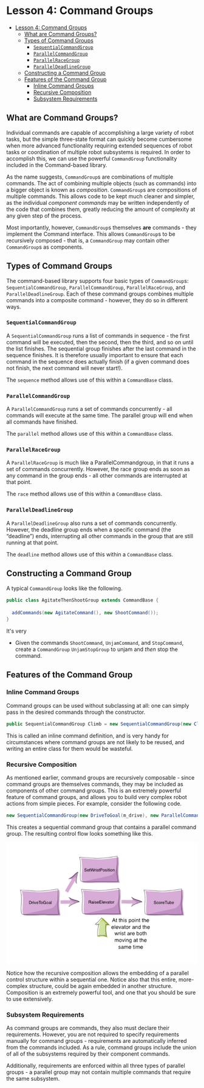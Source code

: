 # Lesson 4: Command Groups

<!-- Note: This is directly lifted from the WPILIB docs -->
<!-- As I think specifically this article is fantastically structured -->

<!-- TOC -->

- [Lesson 4: Command Groups](#lesson-4-command-groups)
  - [What are Command Groups?](#what-are-command-groups)
  - [Types of Command Groups](#types-of-command-groups)
    - [`SequentialCommandGroup`](#sequentialcommandgroup)
    - [`ParallelCommandGroup`](#parallelcommandgroup)
    - [`ParallelRaceGroup`](#parallelracegroup)
    - [`ParallelDeadlineGroup`](#paralleldeadlinegroup)
  - [Constructing a Command Group](#constructing-a-command-group)
  - [Features of the Command Group](#features-of-the-command-group)
    - [Inline Command Groups](#inline-command-groups)
    - [Recursive Composition](#recursive-composition)
    - [Subsystem Requirements](#subsystem-requirements)

<!-- /TOC -->

## What are Command Groups?

Individual commands are capable of accomplishing a large variety of robot tasks, but the simple three-state format can quickly become cumbersome when more advanced functionality requiring extended sequences of robot tasks or coordination of multiple robot subsystems is required. In order to accomplish this, we can use the powerful `CommandGroup` functionality included in the Command-based library.

As the name suggests, `CommandGroup`s are combinations of multiple commands. The act of combining multiple objects (such as commands) into a bigger object is known as _composition_. `CommandGroup`s are compositions of multiple commands. This allows code to be kept much cleaner and simpler, as the individual _component commands_ may be written independently of the code that combines them, greatly reducing the amount of complexity at any given step of the process.

Most importantly, however, `CommandGroup`s themselves **are** commands - they implement the Command interface. This allows `CommandGroup`s to be recursively composed - that is, a `CommandGroup` may contain other `CommandGroup`s as components.

## Types of Command Groups

The command-based library supports four basic types of `CommandGroup`s: `SequentialCommandGroup`, `ParallelCommandGroup`, `ParallelRaceGroup`, and `ParallelDeadlineGroup`. Each of these command groups combines multiple commands into a composite command - however, they do so in different ways.

### `SequentialCommandGroup`

A `SequentialCommandGroup` runs a list of commands in sequence - the first command will be executed, then the second, then the third, and so on until the list finishes. The sequential group finishes after the last command in the sequence finishes. It is therefore usually important to ensure that each command in the sequence does actually finish (if a given command does not finish, the next command will never start!).

The `sequence` method allows use of this within a `CommandBase` class.

### `ParallelCommandGroup`

A `ParallelCommandGroup` runs a set of commands concurrently - all commands will execute at the same time. The parallel group will end when all commands have finished.

The `parallel` method allows use of this within a `CommandBase` class.

### `ParallelRaceGroup`

A `ParallelRaceGroup` is much like a ParallelCommandgroup, in that it runs a set of commands concurrently. However, the race group ends as soon as any command in the group ends - all other commands are interrupted at that point.

The `race` method allows use of this within a `CommandBase` class.

### `ParallelDeadlineGroup`

A `ParallelDeadlineGroup` also runs a set of commands concurrently. However, the deadline group ends when a specific command (the “deadline”) ends, interrupting all other commands in the group that are still running at that point.

The `deadline` method allows use of this within a `CommandBase` class.

## Constructing a Command Group

A typical `CommandGroup` looks like the following.

```java
public class AgitateThenShootGroup extends CommandBase {

  addCommands(new AgitateCommand(), new ShootCommand());
}
```

It's very

- Given the commands `ShootCommand`, `UnjamCommand`, and `StopCommand`, create a `CommandGroup` `UnjamStopGroup` to unjam and _then_ stop the command.

## Features of the Command Group

### Inline Command Groups

Command groups can be used without subclassing at all: one can simply pass in the desired commands through the constructor.

```java
public SequentialCommandGroup Climb = new SequentialCommandGroup(new ClimberExtend(), new ClimberRetract());
```

This is called an inline command definition, and is very handy for circumstances where command groups are not likely to be reused, and writing an entire class for them would be wasteful.

### Recursive Composition

As mentioned earlier, command groups are recursively composable - since command groups are themselves commands, they may be included as components of other command groups. This is an extremely powerful feature of command groups, and allows you to build very complex robot actions from simple pieces. For example, consider the following code.

```java
new SequentialCommandGroup(new DriveToGoal(m_drive), new ParallelCommandGroup(new RaiseElevator(m_elevator), new SetWristPosition(m_wrist)), new ScoreTube(m_wrist));
```

This creates a sequential command group that contains a parallel command group. The resulting control flow looks something like this.

![Command Group with Concurrency](commandgroupchart.png)

Notice how the recursive composition allows the embedding of a parallel control structure within a sequential one. Notice also that this entire, more-complex structure, could be again embedded in another structure. Composition is an extremely powerful tool, and one that you should be sure to use extensively.

### Subsystem Requirements

As command groups are commands, they also must declare their requirements. However, you are not required to specify requirements manually for command groups - requirements are automatically inferred from the commands included. As a rule, command groups include the union of all of the subsystems required by their component commands.

Additionally, requirements are enforced within all three types of parallel groups - a parallel group may not contain multiple commands that require the same subsystem.

